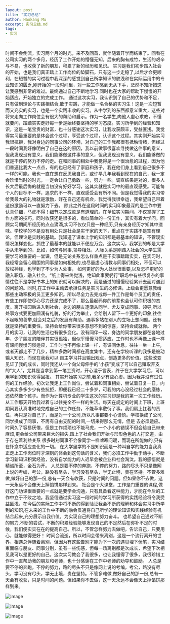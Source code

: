 ```yaml
---
layout: post
title: "实习总结"
author: Haokang Mu
excerpt: 实习总结.md
tags:
- 实习

---
```


时间不会倒流，实习两个月的时光，来不及回首，就伴随着开学而结束了。回看在公司实习的两个多月，经历了工作开始的懵懂无知，后来的胸有成竹，生活的艰辛与不易，也收获了新的朋友，积累了新的经历和见识。
实习是我们初步踏入社会的开始，也是我们真正踏上工作岗位的垫脚石，只有这一步走稳了,以后才会更顺利，在短暂的实习过程中我深深的感觉到自己所学知识的肤浅和在实际运用中的专业知识的匮乏,刚开始的一段时间里，对一些工作感到无从下手，茫然不知所措这让我感到非常的难过。最终通过自己不断地学习.同时也在大家的帮助下慢慢的开始适应，开始独立的完成工作。
通过这次实习，我认识到了自己的优势和不足，只有做到理论与实践相结合,敢于实践，才能做一名合格的实习生！这是一次短暂而又充实的实习，也是一个实践丰收的实习。从中学到的东西都意义重大，这些对将来走向工作岗位会有很大的帮助和启示。作为一名学生,向他人虛心求教，不懂就要问，踏踏实实走好每一步是始终要坚持的学习态度。实习所学到的经验和知识，这是一笔宝贵的财富，也十分感谢这次实习，让我收获颇丰，受益匪浅。我觉得实习最重要的是体会这个过程，享受这个过程，认识这个过程。其实刚开始实习我很抗拒，我对身边的同事公司的环境，对自己的工作我都很有抵触情绪，但经过一段时间我好像明白了自己在这的原因，我以前做事很喜欢寻找做这件事的意义，但我发现没有意义，我们能够做这件事的意义，但我发现没有意义，我们能够做的就是不停的努力不停的走。在和同事的相处中我觉得是一个很治愈的过程，因为他们普遍比我大一点点，有的也已经有了家庭和孩子，我在他们身上看到自己很多不一样的可能。我也一直在想在反思我自己，或许早几年我看到现在的自己，我一定会珍惜当时的时光，一定会让自己勇敢一些，努力一些。调查结果是对的，很多人长大后最后悔的就是当初没有好好学习，这其实就是实习中的最直观感受。可能每个人的目标不一样，追求的不一样，直观感受会有所不同。但是我觉得我的实习带给我最大的礼物就是激励，好在自己还有机会，我觉得我很幸运，我希望自己带着这份激励可以一直努力下去。
除此之外在这段时间的实习印象最深的是工作中要认真仔细，马虎不得！细节决定成败是有道理的。在单位实习期间，不仅掌握了工作方面的技巧，同时收获还是很多的，看似简单的一份工作，其实有着大学问。回顾实习期间所经历的点点滴滴,实习不仅仅只是一种经历,只有亲身经历才知其中滋味。学校学的不是没有用处只是社会是实干家的天下，重点在于实践不是空有理论，但理论是实践的基础。我知道了课本上学的知识都是最基本的知识，不管现实情况怎样变化，抓住了最基本的就能以不便应万变，这次实习，我学到的却是大学中从未学到的，比如，如何与同事,领导相处，人际关系是刚踏入社会的大学生需要学习的重要的一堂课，但是无论关系怎么样重点是干实事踏踏实实，在实习时，我经常会留心周围的同事是如何相处的,也尽量虚心请教与同事们相处，不但可以放松神经，也学到了不少为人处事，
如何更好的为人处世很重要,以及怎样更好的融入职场，融入社会。“纸上得来终觉浅，绝知此事要躬行”职场中有些很复杂的事情往往不是学好书本上的知识就可以解决的，而是通过的慢慢经验累计去面对遇到的问题的。同时,在工作中主动去承担任务是实习生的必修课，上级会更愿意教给那些主动积极的员工更多知识。所以尽全力去完成每一件工作是每个员工的责任，有些工作即使尽心尽力还是完成不了，那么最起码你的前辈也会认可你积极的态度。离开校园后进入到社会，身边的朋友逐渐从同学、舍友变成同事、领导,所以处事方式要更加圆润有礼貌，好的行为举止，会给别人留下一个更好的印象,往往不起眼的善举,就会对之后的发展有帮助。遇事多站在别人的立场上想问题。还有就是坚持的重要性，坚持会给你带来很多意想不到的惊喜，坚持会成就你。
两个月的实习，让我的生活也有很多变化。没有同伴一起，身边的同学朋友都在各地过年，少了朋友的陪伴其实很孤独，但似乎慢慢习惯适应，工作时也不再像上课一样有课间慢慢习惯适应，工作时也不再像上课一样，有课间休息，往往一坐一上午,或者天都走不了几步，精神多数时间都在高度集中。还有在学校听课的我多是被动输入知识，而现在我我可以
自主学习并且输出观点，创造更多的价值。这些改变见证了我的成长，同时我还从一个向父母伸手的“小孩”变成了可以自己赚取开支的“大人”，尤其是当拿到第一笔工资时，开心溢于言表，终于在大学学习后，可以用学到的知识获得回报。
其实开始实习之前,我多少有些心虚。因为我并没有过任何的工作经验。初次让我走上工作岗位，尝试着和同事相处，尝试着日复一日，内心其实多多少少有些抗拒，即便我已经二十多岁，可我的内心没经过社会的磨练，还依然像个孩子。而作为计算机专业的学生这次的实习却是我的第一次工作经历。从工作那天开始我过着与以往完全不一样的生活。每天在规定的时间上下班，上班期间要认真准时地完成自己的工作任务，不能草率敷衍了事。我们肩上扛着的责任，再只是对自己了，而是对一个公司,所以凡事都要小心谨慎。学校换成了公司,同学换成了同事，不再有自由支配的时间,一切来得那么无情，但是 去必须适应。时间久了容易厌倦，但是工作烦琐也不能马虎，一个小小的错误不但会给自己带来麻烦,更会给公司带来巨大的损失,踏上了社会我们开始与形形色色的人打交道，由于存在着利益关系 很多时刻同事不会像同学一样嘘寒问暖，而现在所能做的,只有在怀念中适应变化的一切。
在大学里学的不是知识而是一种叫自学的能力当我真正走上工作岗位时才深刻的体会到这句话的含义，我们必须工作中勤于动手，不断学习新知识积累经验，没有自学能力的人迟早会被企业和社会淘汰。我的感悟就是精诚所至，金石为开。
人总是要不停的奔跑，不停的努力，路的尽头不只是像网上说的考编，考公，路没有尽头，学习没有尽头，学无止境，贵在坚持。不管多难做,做好自己的那一份,总有一天会有收获，只是时间的问题。但如果你不去做，这一天永远不会像天上掉馅饼那样到来。
社会是个大课堂，工作是门重要的课程,做好这门功课很重要的一点就是要学会沟通，只有具备看这种能力，才能在今后的工作中立于不败之地。我坚信通过实习这一段时间的学习所获得的实践经验将令我受益匪浅，在今后的实际工作中将不断的得到验证我会不断的理解和体会实习中所学到的知识,在未来的工作中不断的融会贯通将自己所学的理论知识和实践经验有机结合起来,充分展示自我价值，为实现自己的理想努力奋斗。
也希望自己通过不断的努力,不断的尝试，不断的积累经验能够发现自己的不足然后在弥补不足的时候，我们便实实在在的提高自己。所以，不管怎样努力去做吧，告诉自己，只要用心，就能做得更好！
时间会流逝，所以时间会带来离别，这是一个流行离开的世界，相遇总伴随着离别，但因为有这些告别才能为下一次的遇见埋下伏笔，实习结束面临与朋友、同事分别，虽有一些伤感，但每一场离别都是次成长，希望下次相见我可以是更好的自己。这次实习教会了我很多，也让我懂得了很多，我很珍惜工作中一直帮助我的朋友和老师，也十分感谢在工作中老师的劝导和鼓励。
人总是要不停的奔跑，不停的努力，路的尽头不只是像网上说的考编，考公，路没有尽头，学习没有尽头，学无止境，贵在坚持。不管多难做,做好自己的那一份,总有一天会有收获，只是时间的问题。但如果你不去做，这一天永远不会像天上掉馅饼那样到来。


![image](https://user-images.githubusercontent.com/65494322/167968478-0b602034-2d4e-48a3-8971-702fa5d8e1ce.png)

![image](https://user-images.githubusercontent.com/65494322/167968488-5aba8dbe-3c6f-4493-ae97-507d2b208906.png)

![image](https://user-images.githubusercontent.com/65494322/167968531-0bce3922-cf17-474c-b83d-9abab4b54c37.png)
